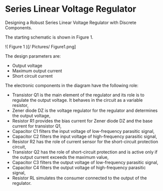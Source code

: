 # Series Linear Voltage Regulator
Designing a Robust Series Linear Voltage Regulator with Discrete Components.

The starting schematic is shown in Figure 1.

!( Figure 1 )[/ Pictures/ Figure1.png]

The design parameters are:
- Output voltage
- Maximum output current
- Short circuit current

The electronic components in the diagram have the following role:
- Transistor Q1 is the main element of the regulator and its role is to regulate the output voltage. It behaves in the circuit as a variable resistor,
- Zener diode DZ is the voltage regulator for the regulator and determines the output voltage,
- Resistor R1 provides the bias current for Zener diode DZ and the base current for transistor Q1,
- Capacitor C1 filters the input voltage of low-frequency parasitic signal,
- Capacitor C2 filters the input voltage of high-frequency parasitic signal,
- Resistor R2 has the role of current sensor for the short-circuit protection circuit,
- Transistor Q2 has the role of short-circuit protection and is active only if the output current exceeds the maximum value,
- Capacitor C3 filters the output voltage of low-frequency parasitic signal,
- Capacitor C4 filters the output voltage of high-frequency parasitic signal,
- Resistor RL simulates the consumer connected to the output of the regulator.

